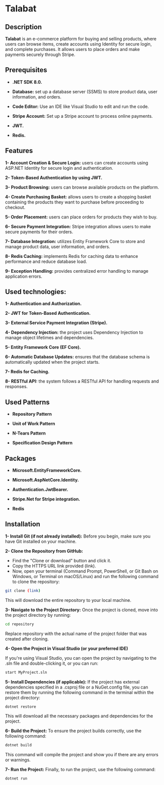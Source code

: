 
# Talabat

## Description
**Talabat** is an e-commerce platform for buying and selling products, where users can browse items, create accounts using Identity for secure login, and complete purchases. It allows users to place orders and make payments securely through Stripe.

## Prerequisites
- **.NET SDK 8.0.**
* **Database:** set up a database server (SSMS) to store product data, user information, and orders.
- **Code Editor:** Use an IDE like Visual Studio to edit and run the code.
* **Stripe Account:** Set up a Stripe account to process online payments.
- **JWT.**
* **Redis.**
  
## Features
 **1- Account Creation & Secure Login:** users can create accounts using ASP.NET Identity for secure login and authentication.
 
 **2- Token-Based Authentication by using JWT.** 
 
 **3- Product Browsing:** users can browse available products on the platform.
 
 **4- Create Purchasing Basket:** allows users to create a shopping basket containing the products they want to purchase before proceeding to checkout.
 
 **5- Order Placement:** users can place orders for products they wish to buy. 
 
 **6- Secure Payment Integration:** Stripe integration allows users to make secure payments for their orders.
 
 **7- Database Integration:** utilizes Entity Framework Core to store and manage product data, user information, and orders.
 
 **8- Redis Caching:** implements Redis for caching data to enhance performance and reduce database load.
 
 **9- Exception Handling:** provides centralized error handling to manage application errors.

## Used technologies:
**1- Authentication and Authorization.**

**2- JWT for Token-Based Authentication.**

**3- External Service Payment Integration (Stripe).**

**4- Dependency Injection:** the project uses Dependency Injection 
to manage object lifetimes and dependencies.

**5- Entity Framework Core (EF Core).**

**6- Automatic Database Updates:** ensures that the database schema is automatically updated when the project starts.

**7- Redis for Caching.**

**8- RESTful API:** the system follows a RESTful API for handling requests and responses.

## Used Patterns
- **Repository Pattern** 
* **Unit of Work Pattern**
- **N-Tears Pattern**
* **Specification Design Pattern**
  
## Packages
* **Microsoft.EntityFrameworkCore.**
- **Microsoft.AspNetCore.Identity.**
* **Authentication.JwtBearer.**
- **Stripe.Net for Stripe integration.**
* **Redis**

## Installation
**1- Install Git (if not already installed):** 
Before you begin, make sure you have Git installed on your machine.

**2- Clone the Repository from GitHub:**
- Find the "Clone or download" button and click it.
- Copy the HTTPS URL link provided (link).
- Now, open your terminal (Command Prompt, PowerShell, or Git Bash on Windows, or Terminal on macOS/Linux) and run the following command to clone the repository:

```bash
git clone (link)
```
This will download the entire repository to your local machine.


**3- Navigate to the Project Directory:**
Once the project is cloned, move into the project directory by running:

```bash
cd repository
```
Replace repository with the actual name of the project folder that was created after cloning.

**4- Open the Project in Visual Studio (or your preferred IDE)**

If you're using Visual Studio, you can open the project by navigating to the .sln file and double-clicking it, or you can run:

```bash
start MyProject.sln
```

**5- Install Dependencies (if applicable):**
If the project has external dependencies specified in a .csproj file or a NuGet.config file, you can restore them by running the following command in the terminal within the project directory:

```bash
dotnet restore
```

This will download all the necessary packages and dependencies for the project.

**6- Build the Project:**
To ensure the project builds correctly, use the following command:

```bash
dotnet build
```

This command will compile the project and show you if there are any errors or warnings.

**7- Run the Project:**
Finally, to run the project, use the following command:

```bash
dotnet run
```
